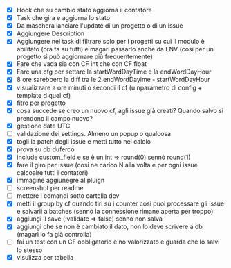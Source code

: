 - [x] Hook che su cambio stato aggiorna il contatore
- [x] Task che gira e aggiorna lo stato
- [x] Da maschera lanciare l'update di un progetto o di un issue
- [x] Aggiungere Description
- [x] Aggiungere nel task di filtrare solo per i progetti su cui il modulo è abilitato (ora fa su tutti) e magari passarlo anche da ENV (cosi per un progetto si può aggiornare più frequentemente)
- [x] Fare che vada sia con CF int che con CF float
- [x] Fare una cfg per settare la startWordDayTime e la endWordDayHour
- [x] 8 ore sarebbero la diff tra le 2 endWordDayime - startWordDayHour 
- [x] visualizzare a ore minuti o secondi il cf (u nparametro di config + template d quel cf)
- [x] fitro per progetto
- [x] cosa succede se creo un nuovo cf, agli issue già creati? Quando salvo si prendono il campo nuovo?
- [x] gestione date UTC
- [ ] validazione dei settings. Almeno un popup o qualcosa 
- [x] togli la patch degli issue e metti tutto nel calolo
- [x] prova su db duferco
- [x] include custom_field e se è un int => round(0) sennò round(1)
- [x] fare il giro per issue (cosi ne carico N alla volta e per ogni issue calcoalre tutti i contatori)
- [x] immagine aggiunegre al pluign
- [ ] screenshot per readme
- [ ] mettere i comandi sotto cartella dev
- [x] metti il group by cf quando tiri su i counter cosi puoi processare gli issue e salvarli a batches (sennò la connessione rimane aperta per troppo)
- [x] aggiungi il save (:validate => false) sennò non salva
- [x] aggiungi che se non è cambiato il dato, non lo deve scrivere a db (magari lo fa già controlla)
- [ ] fai un test con un CF obbligatorio e no valorizzato e guarda che lo salvi lo stesso
- [x] visulizza per tabella
